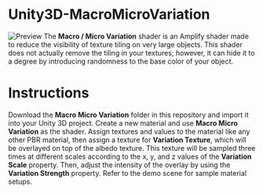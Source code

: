 # Unity3D-MacroMicroVariation
![Preview](https://user-images.githubusercontent.com/46628480/102723781-3f720580-42d0-11eb-89d1-e2b58e0838db.png)
The **Macro / Micro Variation** shader is an Amplify shader made to reduce the visibility of texture tiling on very large objects. This shader does not actually remove the tiling in your textures; however, it can hide it to a degree by introducing randomness to the base color of your object.

# Instructions
Download the **Macro Micro Variation** folder in this repository and import it into your Unity 3D project. Create a new material and use **Macro Micro Variation** as the shader. Assign textures and values to the material like any other PBR material, then assign a texture for **Variation Texture**, which will be overlayed on top of the albedo texture. This texture will be sampled three times at different scales according to the x, y, and z values of the **Variation Scale** property. Then, adjust the intensity of the overlay by using the **Variation Strength** property. Refer to the demo scene for sample material setups.
